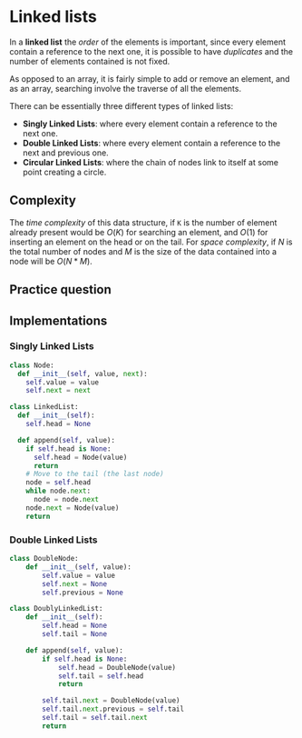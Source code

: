 # Linked lists

In a **linked list** the _order_ of the elements is important, since every element contain a reference to the next one, it is possible to have _duplicates_ and the number of elements contained is not fixed.

As opposed to an array, it is fairly simple to add or remove an element, and as an array, searching involve the traverse of all the elements.

There can be essentially three different types of linked lists:

- **Singly Linked Lists**: where every element contain a reference to the next one.
- **Double Linked Lists**: where every element contain a reference to the next and previous one.
- **Circular Linked Lists**: where the chain of nodes link to itself at some point creating a circle.

## Complexity

The _time complexity_ of this data structure, if `K` is the number of element already present would be $O(K)$ for searching an element, and $O(1)$ for inserting an element on the head or on the tail. For _space complexity_, if $N$ is the total number of nodes and $M$ is the size of the data contained into a node will be $O(N * M)$.

## Practice question

## Implementations

### Singly Linked Lists

```python
class Node:
  def __init__(self, value, next):
    self.value = value
    self.next = next

class LinkedList:
  def __init__(self):
    self.head = None

  def append(self, value):
    if self.head is None:
      self.head = Node(value)
      return
    # Move to the tail (the last node)
    node = self.head
    while node.next:
      node = node.next
    node.next = Node(value)
    return
```

### Double Linked Lists

```python
class DoubleNode:
    def __init__(self, value):
        self.value = value
        self.next = None
        self.previous = None

class DoublyLinkedList:
    def __init__(self):
        self.head = None
        self.tail = None

    def append(self, value):
        if self.head is None:
            self.head = DoubleNode(value)
            self.tail = self.head
            return

        self.tail.next = DoubleNode(value)
        self.tail.next.previous = self.tail
        self.tail = self.tail.next
        return
```
